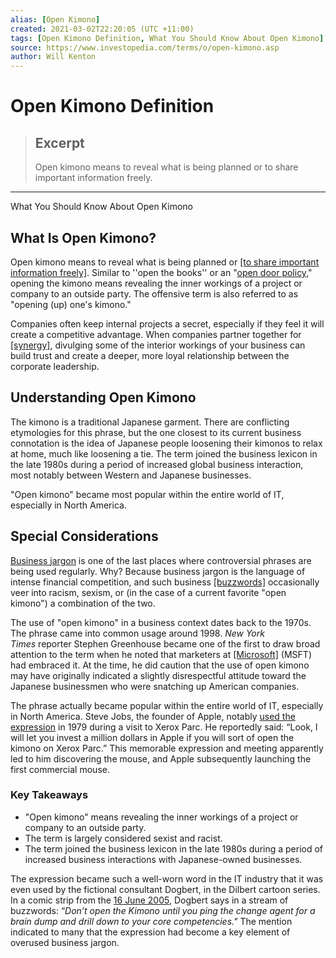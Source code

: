 ```yaml
---
alias: [Open Kimono]
created: 2021-03-02T22:20:05 (UTC +11:00)
tags: [Open Kimono Definition, What You Should Know About Open Kimono]
source: https://www.investopedia.com/terms/o/open-kimono.asp
author: Will Kenton
---
```


# Open Kimono Definition

> ## Excerpt
> Open kimono means to reveal what is being planned or to share important information freely.

---

What You Should Know About Open Kimono
## What Is Open Kimono?

Open kimono means to reveal what is being planned or [[to share important information freely]](https://www.investopedia.com/terms/t/transparency.asp). Similar to ''open the books'' or an "[open door policy](https://www.investopedia.com/articles/professionals/081715/how-does-tim-cooks-management-style-differ-steve-jobs.asp)," opening the kimono means revealing the inner workings of a project or company to an outside party. The offensive term is also referred to as "opening (up) one's kimono."

Companies often keep internal projects a secret, especially if they feel it will create a competitive advantage. When companies partner together for [[synergy]](https://www.investopedia.com/terms/s/synergy.asp), divulging some of the interior workings of your business can build trust and create a deeper, more loyal relationship between the corporate leadership.

## Understanding Open Kimono

The kimono is a traditional Japanese garment. There are conflicting etymologies for this phrase, but the one closest to its current business connotation is the idea of Japanese people loosening their kimonos to relax at home, much like loosening a tie. The term joined the business lexicon in the late 1980s during a period of increased global business interaction, most notably between Western and Japanese businesses.

"Open kimono" became most popular within the entire world of IT, especially in North America.

## Special Considerations

[Business jargon](https://www.investopedia.com/articles/investing/061313/10-common-financial-terms-every-newbie-needs-know.asp) is one of the last places where controversial phrases are being used regularly. Why? Because business jargon is the language of intense financial competition, and such business [[buzzwords]](https://www.investopedia.com/terms/b/buzzword-bingo.asp) occasionally veer into racism, sexism, or (in the case of a current favorite "open kimono") a combination of the two.

The use of "open kimono" in a business context dates back to the 1970s. The phrase came into common usage around 1998. _New York Times_ reporter Stephen Greenhouse became one of the first to draw broad attention to the term when he noted that marketers at [[Microsoft]](https://www.investopedia.com/articles/insights/071716/microsoft-7-secrets-you-didnt-know-msft.asp) (MSFT) had embraced it. At the time, he did caution that the use of open kimono may have originally indicated a slightly disrespectful attitude toward the Japanese businessmen who were snatching up American companies.

The phrase actually became popular within the entire world of IT, especially in North America. Steve Jobs, the founder of Apple, notably [used the expression](http://www.newyorker.com/magazine/2011/05/16/creation-myth) in 1979 during a visit to Xerox Parc. He reportedly said: “Look, I will let you invest a million dollars in Apple if you will sort of open the kimono on Xerox Parc.” This memorable expression and meeting apparently led to him discovering the mouse, and Apple subsequently launching the first commercial mouse.

### Key Takeaways

-   "Open kimono" means revealing the inner workings of a project or company to an outside party.
-   The term is largely considered sexist and racist.
-   The term joined the business lexicon in the late 1980s during a period of increased business interactions with Japanese-owned businesses.

The expression became such a well-worn word in the IT industry that it was even used by the fictional consultant Dogbert, in the Dilbert cartoon series. In a comic strip from the [16 June 2005](http://dilbert.com/strip/2005-06-16), Dogbert says in a stream of buzzwords: “_Don’t open the Kimono until you ping the change agent for a brain dump and drill down to your core competencies."_ The mention indicated to many that the expression had become a key element of overused business jargon.

